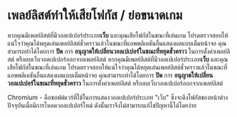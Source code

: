 # เพลย์ลิสต์ทำให้เสียโฟกัส / ย่อขนาดเกม

หากคุณมีเพลย์ลิสต์ที่มีวอลเปเปอร์ประเภท**เว็บ** และคุณเสียโฟกัสในขณะที่เล่นเกม โปรดตรวจสอบให้แน่ใจว่าคุณได้หยุดเล่นเพลย์ลิสต์ชั่วคราวแล้วในขณะที่แอพพลิเคชันอื่นแสดงผลแบบเต็มหน้าจอ คุณสามารถทำได้โดยการ **ปิด** การ **อนุญาตให้เปลี่ยนวอลเปเปอร์ในขณะที่หยุดชั่วคราว** ในการตั้งค่าเพลย์ลิสต์ หรือลบเว็บวอลเปเปอร์ออกจากเพลย์ลิสต์ หากคุณมีเพลย์ลิสต์ที่มีวอลเปเปอร์ประเภท**เว็บ** และคุณเสียโฟกัสในขณะที่เล่นเกม โปรดตรวจสอบให้แน่ใจว่าคุณได้หยุดเล่นเพลย์ลิสต์ชั่วคราวแล้วในขณะที่แอพพลิเคชันอื่นแสดงผลแบบเต็มหน้าจอ คุณสามารถทำได้โดยการ **ปิด** การ **อนุญาตให้เปลี่ยนวอลเปเปอร์ในขณะที่หยุดชั่วคราว** ในการตั้งค่าเพลย์ลิสต์ หรือลบเว็บวอลเปเปอร์ออกจากเพลย์ลิสต์

Chromium - คือซอฟต์แวร์ที่ใช้ในการแสดงวอลเปเปอร์ประเภท "เว็บ" ซึ่งจะดึงโฟกัสของหน้าต่างปัจจุบันเมื่อมีการโหลดวอลเปเปอร์ใหม่ ดังนั้นเราจึงไม่สามารถแก้ไขปัญหานี้ได้โดยง่าย
